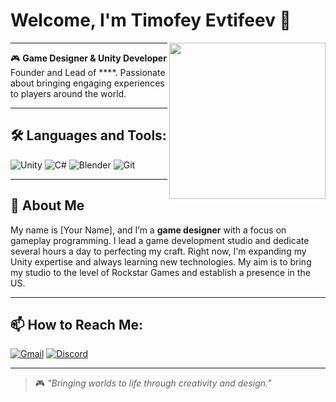 # Welcome, I'm Timofey Evtifeev 👾

<img src="https://media1.tenor.com/m/NwY5ppxLs_oAAAAd/kitten-keybo.gif" align="right" width="250"/>

---

🎮 **Game Designer & Unity Developer**  
Founder and Lead of ****. Passionate about bringing engaging experiences to players around the world.

---

## 🛠 Languages and Tools:
<p>
<img src="https://img.shields.io/badge/Unity-000000?style=for-the-badge&logo=unity&logoColor=white" alt="Unity" />
<img src="https://img.shields.io/badge/C%23-239120?style=for-the-badge&logo=csharp&logoColor=white" alt="C#" />
<img src="https://img.shields.io/badge/Blender-F5792A?style=for-the-badge&logo=blender&logoColor=white" alt="Blender" />
<img src="https://img.shields.io/badge/Git-F05032?style=for-the-badge&logo=git&logoColor=white" alt="Git" />
</p>

---

## 🧠 About Me
My name is [Your Name], and I’m a **game designer** with a focus on gameplay programming. I lead a game development studio and dedicate several hours a day to perfecting my craft. Right now, I'm expanding my Unity expertise and always learning new technologies. My aim is to bring my studio to the level of Rockstar Games and establish a presence in the US.

---

## 📫 How to Reach Me:
<p>
<a href="mailto:your-email@example.com"><img src="https://img.shields.io/badge/Gmail-D14836?style=for-the-badge&logo=gmail&logoColor=white" alt="Gmail"></a>
<a href="https://discordapp.com/users/your_discord_id"><img src="https://img.shields.io/badge/Discord-7289DA?style=for-the-badge&logo=discord&logoColor=white" alt="Discord"></a>
</p>

---

> 🎮 *"Bringing worlds to life through creativity and design."*
